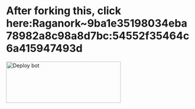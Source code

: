 # After forking this, click here:Raganork~9ba1e35198034eba78982a8c98a8d7bc:54552f35464c6a415947493d
<a href="https://raganork.ml/heroku-deploy" target="blank"><img align="center" src="https://i.imgur.com/6rs61MY.png" alt="Deploy bot" height="112" width="310" /></a>
